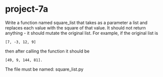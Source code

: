 # project-7a

Write a function named square_list that takes as a parameter a list and replaces each value with the square of that value. It should not return anything - it should mutate the original list.  For example, if the original list is
```
[7, -3, 12, 9]
```
then after calling the function it should be
```
[49, 9, 144, 81].
```
The file must be named: square_list.py

